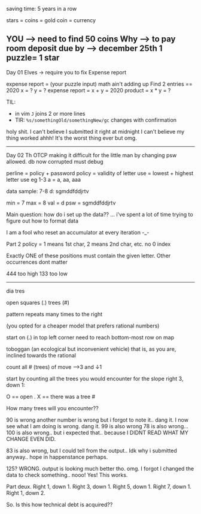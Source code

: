 saving time: 5 years in a row

stars = coins = gold coin = currency

YOU --> need to find 50 coins
Why --> to pay room deposit
due by --> december 25th
1 puzzle= 1 star
--------------
Day 01
Elves -> require you to fix Expense report 

expense report = (your puzzle input)
math ain't adding up
Find 2 entries == 2020
x = ?
y = ?
expense report = x + y = 2020
product = x * y = ?

TIL: 
- in vim `J` joins 2 or more lines
- TIR: `%s/somethingOld/somethingNew/gc`  changes with confirmation

holy shit. I can't believe I submitted it right at midnight
I can't believe my thing worked ahhh!
It's the worst thing ever but omg.

--------------
Day 02
Th OTCP making it difficult for the little man by changing psw allowed.
db now corrupted
must debug

perline = policy + password
policy = validity of letter use = lowest + highest letter use eg 1-3 a = a, aa, aaa

data sample:
7-8 d: sgmddfddjrtv

min = 7
max = 8
val = d
psw = sgmddfddjrtv

Main question: how do i set up the data??
... i've spent a lot of time trying to figure out how to format data

I am a fool who reset an accumulator at every iteration -_-

Part 2
policy = 1 means 1st char, 2 means 2nd char, etc.
no 0 index

Exactly ONE of these positions must contain the given letter. 
Other occurrences dont matter

444 too high
133 too low

---------------

dia tres

open squares (.)
trees (#)

pattern repeats many times to the right

(you opted for a cheaper model that prefers rational numbers)

start on (.) in top left corner
need to reach bottom-most row on map

toboggan (an ecological but inconvenient vehicle) that is, as you are, inclined
towards the rational

count all # (trees) of move -->3 and ↓1

start by counting all the trees you would encounter for the slope right 3, down 1:

O == open .
X == there was a tree #

How many trees will you encounter??

90 is wrong
another number is wrong but i forgot to note it.. dang it.
I now see what I am doing is wrong. dang it.
99 is also wrong
78 is also wrong...
100 is also wrong.. but i expected that.. because I DIDNT READ WHAT MY CHANGE
EVEN DID. 

83 is also wrong, but I could tell from the output.. Idk why i submitted
anyway.. hope in happenstance perhaps.

125? WRONG. output is looking much better tho.
omg. I forgot I changed the data to check something.. nooo!
Yes! This works.

Part deux.
Right 1, down 1.
Right 3, down 1.
Right 5, down 1.
Right 7, down 1.
Right 1, down 2.

So. Is this how technical debt is acquired??

